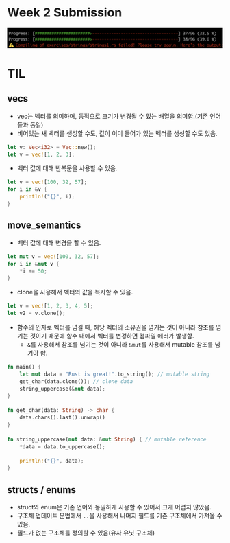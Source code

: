 # Week 2 Submission

![week2_result.png](./images/week2_result.png)

# TIL

## vecs

- vec는 벡터를 의미하며, 동적으로 크기가 변경될 수 있는 배열을 의미함.(기존 언어들과 동일)
- 비어있는 새 벡터를 생성할 수도, 값이 이미 들어가 있는 벡터를 생성할 수도 있음.

```rust
let v: Vec<i32> = Vec::new();
let v = vec![1, 2, 3];
```

- 벡터 값에 대해 반복문을 사용할 수 있음.

```rust
let v = vec![100, 32, 57];
for i in &v {
    println!("{}", i);
}
```

## move_semantics

- 벡터 값에 대해 변경을 할 수 있음.

```rust
let mut v = vec![100, 32, 57];
for i in &mut v {
    *i += 50;
}
```

- clone을 사용해서 벡터의 값을 복사할 수 있음.

```rust
let v = vec![1, 2, 3, 4, 5];
let v2 = v.clone();
```

- 함수의 인자로 벡터를 넘길 때, 해당 벡터의 소유권을 넘기는 것이 아니라 참조를 넘기는 것이기 때문에 함수 내에서 벡터를 변경하면 컴파일 에러가 발생함.
  - `&`를 사용해서 참조를 넘기는 것이 아니라 `&mut`를 사용해서 mutable 참조를 넘겨야 함.

```rust
fn main() {
    let mut data = "Rust is great!".to_string(); // mutable string
    get_char(data.clone()); // clone data
    string_uppercase(&mut data);
}

fn get_char(data: String) -> char {
    data.chars().last().unwrap()
}

fn string_uppercase(mut data: &mut String) { // mutable reference
    *data = data.to_uppercase();

    println!("{}", data);
}
```

## structs / enums

- struct와 enum은 기존 언어와 동일하게 사용할 수 있어서 크게 어렵지 않았음.
- 구조체 업데이트 문법에서 `..`을 사용해서 나머지 필드를 기존 구조체에서 가져올 수 있음.
- 필드가 없는 구조체를 정의할 수 있음(유사 유닛 구조체)
